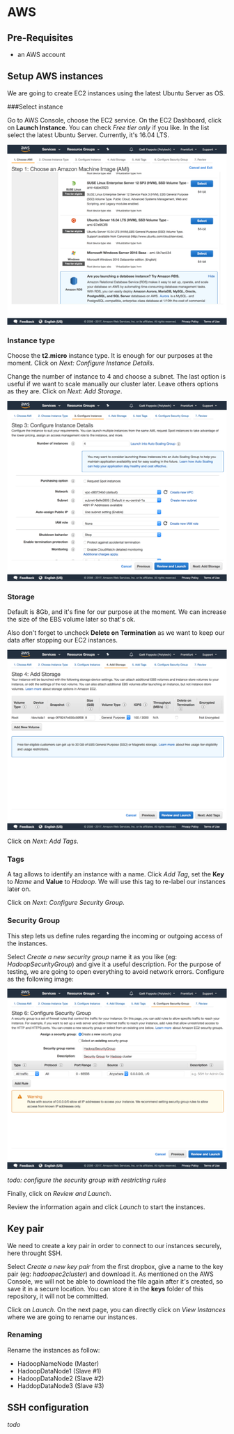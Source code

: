 # AWS

## Pre-Requisites

- an AWS account

## Setup AWS instances

We are going to create EC2 instances using the latest Ubuntu Server as OS.

###Select instance

Go to AWS Console, choose the EC2 service. On the EC2 Dashboard, click on **Launch Instance**. You can check *Free tier only* if you like. In the list select the latest Ubuntu Server. Currently, it's 16.04 LTS.

![01-AWS-01](img/01-AWS-01.png)

### Instance type

Choose the **t2.micro** instance type. It is enough for our purposes at the moment. Click on *Next: Configure Instance Details*.

Change the number of instance to 4 and choose a subnet. The last option is useful if we want to scale manually our cluster later. Leave others options as they are. Click on *Next: Add Storage*.

![01-AWS-02](img/01-AWS-02.png)

### Storage

Default is 8Gb, and it's fine for our purpose at the moment. We can increase the size of the EBS volume later so that's ok.

Also don't forget to uncheck **Delete on Termination** as we want to keep our data after stopping our EC2 instances.

![01-AWS-03](img/01-AWS-03.png)

Click on *Next: Add Tags*.

### Tags

A tag allows to identify an instance with a name. Click *Add Tag*, set the **Key** to *Name* and **Value** to *Hadoop*. We will use this tag to re-label our instances later on. 

Click on *Next: Configure Security Group*.

### Security Group

This step lets us define rules regarding the incoming or outgoing access of the instances.

Select *Create a new security group* name it as you like (eg: *HadoopSecurityGroup*) and give it a useful description. For the purpose of testing, we are going to open everything to avoid network errors. Configure as the following image:

![01-AWS-04](img/01-AWS-04.png)

*todo: configure the security group with restricting rules*

Finally, click on *Review and Launch*.

Review the information again and click *Launch* to start the instances. 

## Key pair

We need to create a key pair in order to connect to our instances securely, here throught SSH.

Select *Create a new key pair* from the first dropbox, give a name to the key pair (eg: *hadoopec2cluster*) and download it. As mentioned on the AWS Console, we will not be able to download the file again after it's created, so save it in a secure location. You can store it in the **keys** folder of this repository, it will not be committed.

Click on *Launch*. On the next page, you can directly click on *View Instances* where we are going to rename our instances.

### Renaming

Rename the instances as follow:

- HadoopNameNode (Master)
- HadoopDataNode1 (Slave #1)
- HadoopDataNode2 (Slave #2)
- HaddopDataNode3 (Slave #3)

## SSH configuration

*todo*
